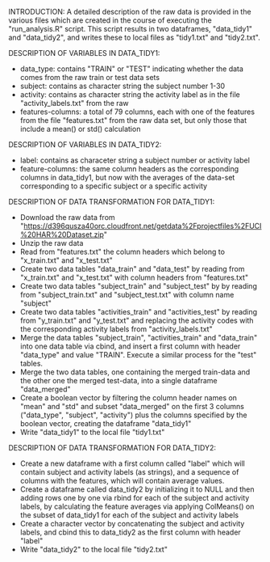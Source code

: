 INTRODUCTION:
A detailed description of the raw data is provided in the various files which are created in the course of executing the "run_analysis.R" script. This script results in two dataframes, "data_tidy1" and "data_tidy2", and writes these to local files as "tidy1.txt" and "tidy2.txt".

DESCRIPTION OF VARIABLES IN DATA_TIDY1:
- data_type: contains "TRAIN" or "TEST" indicating whether the data comes from the raw train or test data sets
- subject: contains as character string the subject number 1-30
- activity: contains as character string the activity label as in the file "activity_labels.txt" from the raw
- features-columns: a total of 79 columns, each with one of the features from the file "features.txt" from the 
raw data set, but only those that include a mean() or std() calculation

DESCRIPTION OF VARIABLES IN DATA_TIDY2:
- label: contains as characeter string a subject number or activity label
- feature-columns: the same column headers as the corresponding columns in data_tidy1, but now with the averages of 
the data-set corresponding to a specific subject or a specific activity

DESCRIPTION OF DATA TRANSFORMATION FOR DATA_TIDY1:
- Download the raw data from "https://d396qusza40orc.cloudfront.net/getdata%2Fprojectfiles%2FUCI%20HAR%20Dataset.zip"
- Unzip the raw data
- Read from "features.txt" the column headers which belong to "x_train.txt" and "x_test.txt"
- Create two data tables "data_train" and "data_test" by reading from "x_train.txt" and "x_test.txt" with column headers 
from "features.txt"
- Create two data tables "subject_train" and "subject_test" by by reading from "subject_train.txt" and "subject_test.txt" 
with column name "subject"
- Create two data tables "activities_train" and "activities_test" by reading from "y_train.txt" and "y_test.txt" and 
replacing the activity codes with the corresponding activity labels from "activity_labels.txt"
- Merge the data tables "subject_train", "activities_train" and "data_train" into one data table via cbind, and insert a 
first column with header "data_type" and value "TRAIN". Execute a similar process for the "test" tables.
- Merge the two data tables, one containing the merged train-data and the other one the merged test-data, into a single 
dataframe "data_merged"
- Create a boolean vector by filtering the column header names on "mean" and "std" and subset "data_merged" on the first 
3 columns ("data_type", "subject", "activity") plus the columns specified by the boolean vector, creating the dataframe 
"data_tidy1"
- Write "data_tidy1" to the local file "tidy1.txt"

DESCRIPTION OF DATA TRANSFORMATION FOR DATA_TIDY2:
- Create a new dataframe with a first column called "label" which will contain subject and activity labels (as strings), 
and a sequence of columns with the features, which will contain average values.
- Create a dataframe called data_tidy2 by initializing it to NULL and then adding rows one by one via rbind for each of 
the subject and activity labels, by calculating the feature averages via applying ColMeans() on the subset of data_tidy1 
for each of the subject and activity labels
- Create a character vector by concatenating the subject and activity labels, and cbind this to data_tidy2 as the first 
column with header "label"
- Write "data_tidy2" to the local file "tidy2.txt"
